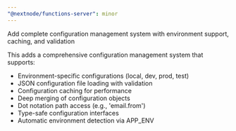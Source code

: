 ```yaml
---
"@nextnode/functions-server": minor
---
```


Add complete configuration management system with environment support, caching, and validation

This adds a comprehensive configuration management system that supports:
- Environment-specific configurations (local, dev, prod, test)
- JSON configuration file loading with validation
- Configuration caching for performance
- Deep merging of configuration objects
- Dot notation path access (e.g., 'email.from')
- Type-safe configuration interfaces
- Automatic environment detection via APP_ENV